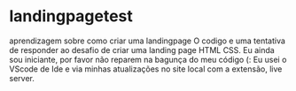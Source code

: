 # landingpagetest
aprendizagem sobre como criar uma landingpage
O codigo e uma tentativa de responder ao desafio de criar uma landing page HTML CSS.
Eu ainda sou iniciante, por favor não reparem na bagunça do meu código (:
Eu usei o VScode de Ide e via minhas atualizações no site local com a extensão, live server. 
